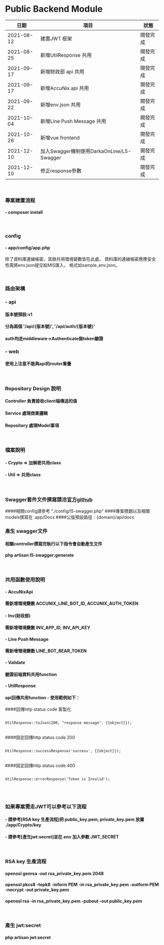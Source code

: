 # Public Backend Module
| 日期        | 項目                      | 狀態    |
| ---------- | ------------------------- | ------ |
| 2021-08-12 | 建置JWT 框架               | 開發完成 |
| 2021-08-25 | 新增UtilResponse 共用      | 開發完成 |
| 2021-09-17 | 新增財政部 api 共用         | 開發完成 |
| 2021-09-17 | 新增AccuNix api 共用       | 開發完成 |
| 2021-09-22 | 新增env.json 共用          | 開發完成 |
| 2021-10-04 | 新增Line Push Message 共用 | 開發完成 |
| 2021-10-26 | 新增vue frontend           | 開發完成 |
| 2021-12-10 | 加入Swagger機制使用DarkaOnLine/L5-Swagger             | 開發完成 |
| 2021-12-10 | 修正response參數            | 開發完成 |

<br>

### 專案建置流程
#### - composer install

<br>

### config
#### - app/config/app.php
除了資料庫連線帳密，其餘共用環境變數皆在此處，
資料庫的連線帳密應應安全性需將env.json提交給MIS匯入，
格式如sample_env.json。

<br>

### 路由架構
### - api
#### 版本號預設:v1
#### 分為兩個 '/api/{版本號}', '/api/auth/{版本號}'<br>
#### auth均走middleware->Authenticate做token驗證<br>
### - web
#### 使用上注意不能與api的router重疊

<br>

### Repository Design 說明
#### Controller 負責接收client端傳送的值
#### Service 處理商業邏輯
#### Repository 處理Model事項

<br>

### 檔案說明
#### - Crypto => 加解密共用class
#### - Util => 共用class

<br>

### Swagger套件文件撰寫請洽[官方github](https://github.com/DarkaOnLine/L5-Swagger)
####相關config請參考 "./config/l5-swagger.php"
####專案標題以及相關models撰寫在 .app/Docs
####公版預設路徑：{domain}/api/docs

### 產生 swagger文件
#### 相關controller撰寫完執行以下指令會自動產生文件
#### php artisan l5-swagger:generate

<br>

### 共用函數使用說明
#### - AccuNixApi
#### 需新增環境變數 ACCUNIX_LINE_BOT_ID, ACCUNIX_AUTH_TOKEN
#### - Inv(財政部)
#### 需新增環境變數 INV_APP_ID, INV_API_KEY
#### - Line Push Message
#### 需新增環境變數 LINE_BOT_BEAR_TOKEN
#### - Validate
#### 驗證前端資料共用function
#### - UtilResponse
#### api回傳共用function - 使用範例如下：
####回傳http status code 客製化
<pre>
<code>
UtilResponse::toJson(200, "response message", {{object}});
</code>
</pre>
####固定回傳http status code 200
<pre>
<code>
UtilResponse::successResponse('success', {{object}});
</code>
</pre>
####固定回傳http status code 400
<pre>
<code>
UtilResponse::errorResponse('Token is Invalid');
</code>
</pre>

<br>

### 如果專案需走JWT可以參考以下流程<br>
#### - 請參考[RSA key 生產流程]把 public_key.pem, private_key.pem 放置 ./app/Crypto/key<br>
#### - 請參考[產生jwt:secret]並在.env 加入參數 JWT_SECRET

<br>

### RSA key 生產流程
#### openssl genrsa -out rsa_private_key.pem 2048<br>
#### openssl pkcs8 -topk8 -inform PEM -in rsa_private_key.pem -outform PEM -nocrypt -out private_key.pem<br>
#### openssl rsa -in rsa_private_key.pem -pubout -out public_key.pem

<br>

### 產生 jwt:secret
#### php artisan jwt:secret

<br>

